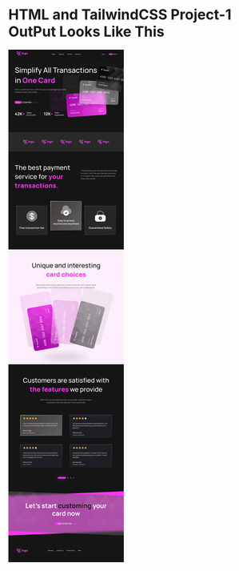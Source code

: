 # HTML and TailwindCSS Project-1 OutPut Looks Like This


![Project 1](./Credit%20card%20landing%20page.png)

